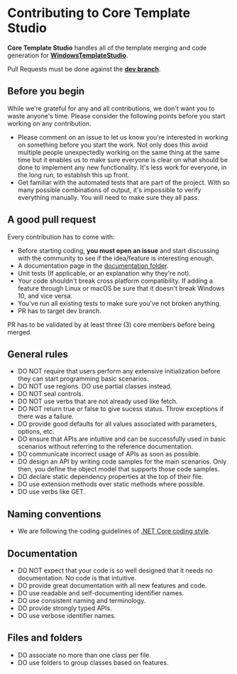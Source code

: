 # Contributing to Core Template Studio

**Core Template Studio** handles all of the template merging and code generation for **[WindowsTemplateStudio](https://github.com/Microsoft/WindowsTemplateStudio)**.

Pull Requests must be done against the **[dev branch](https://github.com/Microsoft/CoreTemplateStudio/tree/dev)**.

## Before you begin

While we're grateful for any and all contributions, we don't want you to waste anyone's time. Please consider the following points before you start working on any contribution.

- Please comment on an issue to let us know you're interested in working on something before you start the work. Not only does this avoid multiple people unexpectedly working on the same thing at the same time but it enables us to make sure everyone is clear on what should be done to implement any new functionality. It's less work for everyone, in the long run, to establish this up front.
- Get familiar with the automated tests that are part of the project. With so many possible combinations of output, it's impossible to verify everything manually. You will need to make sure they all pass.

## A good pull request

Every contribution has to come with:

- Before starting coding, **you must open an issue** and start discussing with the community to see if the idea/feature is interesting enough.
- A documentation page in the [documentation folder](https://github.com/Microsoft/CoreTemplateStudio/tree/dev/docs).
- Unit tests (If applicable, or an explanation why they're not).
- Your code shouldn't break cross platform compatibility. If adding a feature through Linux or macOS be sure that it doesn't break Windows 10, and vice versa.
- You've run all existing tests to make sure you've not broken anything.
- PR has to target dev branch.

PR has to be validated by at least three (3) core members before being merged.

## General rules

- DO NOT require that users perform any extensive initialization before they can start programming basic scenarios.
- DO NOT use regions. DO use partial classes instead.
- DO NOT seal controls.
- DO NOT use verbs that are not already used like fetch.
- DO NOT return true or false to give sucess status. Throw exceptions if there was a failure.
- DO provide good defaults for all values associated with parameters, options, etc.
- DO ensure that APIs are intuitive and can be successfully used in basic scenarios without referring to the reference documentation.
- DO communicate incorrect usage of APIs as soon as possible.
- DO design an API by writing code samples for the main scenarios. Only then, you define the object model that supports those code samples.
- DO declare static dependency properties at the top of their file.
- DO use extension methods over static methods where possible.
- DO use verbs like GET.

## Naming conventions

- We are following the coding guidelines of [.NET Core coding style](https://github.com/dotnet/corefx/blob/master/Documentation/coding-guidelines/coding-style.md).

## Documentation

- DO NOT expect that your code is so well designed that it needs no documentation. No code is that intuitive.
- DO provide great documentation with all new features and code.
- DO use readable and self-documenting identifier names.
- DO use consistent naming and terminology.
- DO provide strongly typed APIs.
- DO use verbose identifier names.

## Files and folders

- DO associate no more than one class per file.
- DO use folders to group classes based on features.
